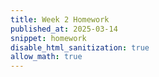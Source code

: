 ```yaml
---
title: Week 2 Homework
published_at: 2025-03-14
snippet: homework
disable_html_sanitization: true
allow_math: true
---
```


